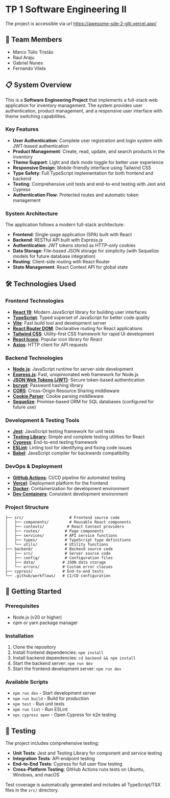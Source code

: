 # TP 1 Software Engineering II

The project is accessible via url https://awesome-sde-2-glti.vercel.app/

## 👥 Team Members

- Marco Túlio Tristão
- Raul Araju
- Gabriel Nunes
- Fernando Vilela

## 📋 System Overview

This is a **Software Engineering Project** that implements a full-stack web application for inventory management. The system provides user authentication, product management, and a responsive user interface with theme switching capabilities.

### Key Features

- **User Authentication**: Complete user registration and login system with JWT-based authentication
- **Product Management**: Create, read, update, and search products in the inventory
- **Theme Support**: Light and dark mode toggle for better user experience
- **Responsive Design**: Mobile-friendly interface using Tailwind CSS
- **Type Safety**: Full TypeScript implementation for both frontend and backend
- **Testing**: Comprehensive unit tests and end-to-end testing with Jest and Cypress
- **Authentication Flow**: Protected routes and automatic token management

### System Architecture

The application follows a modern full-stack architecture:

- **Frontend**: Single-page application (SPA) built with React
- **Backend**: RESTful API built with Express.js
- **Authentication**: JWT tokens stored as HTTP-only cookies
- **Data Storage**: File-based JSON storage for simplicity (with Sequelize models for future database integration)
- **Routing**: Client-side routing with React Router
- **State Management**: React Context API for global state

## 🛠️ Technologies Used

### Frontend Technologies

- **[React 19](https://react.dev/)**: Modern JavaScript library for building user interfaces
- **[TypeScript](https://www.typescriptlang.org/)**: Typed superset of JavaScript for better code quality
- **[Vite](https://vitejs.dev/)**: Fast build tool and development server
- **[React Router DOM](https://reactrouter.com/)**: Declarative routing for React applications
- **[Tailwind CSS](https://tailwindcss.com/)**: Utility-first CSS framework for rapid UI development
- **[React Icons](https://react-icons.github.io/react-icons/)**: Popular icon library for React
- **[Axios](https://axios-http.com/)**: HTTP client for API requests

### Backend Technologies

- **[Node.js](https://nodejs.org/)**: JavaScript runtime for server-side development
- **[Express.js](https://expressjs.com/)**: Fast, unopinionated web framework for Node.js
- **[JSON Web Tokens (JWT)](https://jwt.io/)**: Secure token-based authentication
- **[bcrypt](https://www.npmjs.com/package/bcrypt)**: Password hashing library
- **[CORS](https://www.npmjs.com/package/cors)**: Cross-Origin Resource Sharing middleware
- **[Cookie Parser](https://www.npmjs.com/package/cookie-parser)**: Cookie parsing middleware
- **[Sequelize](https://sequelize.org/)**: Promise-based ORM for SQL databases (configured for future use)

### Development & Testing Tools

- **[Jest](https://jestjs.io/)**: JavaScript testing framework for unit tests
- **[Testing Library](https://testing-library.com/)**: Simple and complete testing utilities for React
- **[Cypress](https://www.cypress.io/)**: End-to-end testing framework
- **[ESLint](https://eslint.org/)**: Linting tool for identifying and fixing code issues
- **[Babel](https://babeljs.io/)**: JavaScript compiler for backwards compatibility

### DevOps & Deployment

- **[GitHub Actions](https://github.com/features/actions)**: CI/CD pipeline for automated testing
- **[Vercel](https://vercel.com/)**: Deployment platform for the frontend
- **[Docker](https://www.docker.com/)**: Containerization for development environment
- **[Dev Containers](https://containers.dev/)**: Consistent development environment

### Project Structure

```
├── src/                    # Frontend source code
│   ├── components/         # Reusable React components
│   ├── contexts/          # React Context providers
│   ├── routes/           # Page components
│   ├── services/         # API service functions
│   ├── types/            # TypeScript type definitions
│   └── utils/            # Utility functions
├── backend/              # Backend source code
│   ├── src/              # Server source code
│   ├── config/           # Configuration files
│   ├── data/            # JSON data storage
│   └── errors/          # Custom error classes
├── cypress/             # End-to-end tests
└── .github/workflows/   # CI/CD configuration
```

## 🚀 Getting Started

### Prerequisites

- Node.js (v20 or higher)
- npm or yarn package manager

### Installation

1. Clone the repository
2. Install frontend dependencies: `npm install`
3. Install backend dependencies: `cd backend && npm install`
4. Start the backend server: `npm run dev`
5. Start the frontend development server: `npm run dev`

### Available Scripts

- `npm run dev` - Start development server
- `npm run build` - Build for production
- `npm test` - Run unit tests
- `npm run lint` - Run ESLint
- `npx cypress open` - Open Cypress for e2e testing

## 🧪 Testing

The project includes comprehensive testing:

- **Unit Tests**: Jest and Testing Library for component and service testing
- **Integration Tests**: API endpoint testing
- **End-to-End Tests**: Cypress for full user flow testing
- **Cross-Platform Testing**: GitHub Actions runs tests on Ubuntu, Windows, and macOS

Test coverage is automatically generated and includes all TypeScript/TSX files in the `src/` directory.